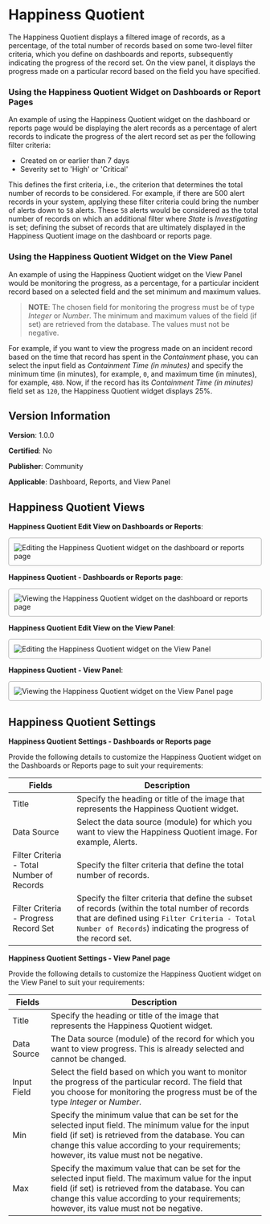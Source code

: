 # Happiness Quotient

The Happiness Quotient displays a filtered image of records, as a percentage, of the total number of records based on some two-level filter criteria, which you define on dashboards and reports, subsequently indicating the progress of the record set. On the view panel, it displays the progress made on a particular record based on the field you have specified.

### Using the Happiness Quotient Widget on Dashboards or Report Pages

An example of using the Happiness Quotient widget on the dashboard or reports page would be displaying the alert records as a percentage of alert records to indicate the progress of the alert record set as per the following filter criteria:

- Created on or earlier than 7 days
- Severity set to 'High' or 'Critical' 

This defines the first criteria, i.e., the criterion that determines the total number of records to be considered. For example, if there are 500 alert records in your system, applying these filter criteria could bring the number of alerts down to `58` alerts. These `58` alerts would be considered as the total number of records on which an additional filter where *State* is *Investigating* is set; defining the subset of records that are ultimately displayed in the Happiness Quotient image on the dashboard or reports page.

### Using the Happiness Quotient Widget on the View Panel

An example of using the Happiness Quotient widget on the View Panel would be monitoring the progress, as a percentage, for a particular incident record based on a selected field and the set minimum and maximum values. 

> **NOTE**: The chosen field for monitoring the progress must be of type *Integer* or *Number*. The minimum and maximum values of the field (if set) are retrieved from the database. The values must not be negative.
>

For example, if you want to view the progress made on an incident record based on the time that record has spent in the *Containment* phase, you can select the input field as *Containment Time (in minutes)* and specify the minimum time (in minutes), for example, `0`, and maximum time (in minutes), for example, `480`. Now, if the record has its *Containment Time (in minutes)* field set as `120`, the  Happiness Quotient widget displays 25%.

## Version Information

**Version**: 1.0.0

**Certified**: No

**Publisher**: Community  

**Applicable**: Dashboard, Reports, and View Panel

## Happiness Quotient Views

**Happiness Quotient Edit View on Dashboards or Reports**:

<img src="https://raw.githubusercontent.com/fortinet-fortisoar/widget-happiness-quotient/release/1.0.0/docs/media/hQ-edit-view-dashboard.png" alt="Editing the Happiness Quotient widget on the dashboard or reports page" style="border: 1px solid #A9A9A9; border-radius: 4px; padding: 10px; display: block; margin-left: auto; margin-right: auto;">

**Happiness Quotient - Dashboards or Reports page**:

<img src="https://raw.githubusercontent.com/fortinet-fortisoar/widget-happiness-quotient/release/1.0.0/docs/media/hQ-view-dashboard.png" alt="Viewing the Happiness Quotient widget on the dashboard or reports page" style="border: 1px solid #A9A9A9; border-radius: 4px; padding: 10px; display: block; margin-left: auto; margin-right: auto;">

**Happiness Quotient Edit View on the View Panel**:

<img src="https://raw.githubusercontent.com/fortinet-fortisoar/widget-happiness-quotient/release/1.0.0/docs/media/hQ-edit-view-viewPanel.png" alt="Editing the Happiness Quotient widget on the View Panel" style="border: 1px solid #A9A9A9; border-radius: 4px; padding: 10px; display: block; margin-left: auto; margin-right: auto;">

**Happiness Quotient - View Panel**:

<img src="https://raw.githubusercontent.com/fortinet-fortisoar/widget-happiness-quotient/release/1.0.0/docs/media/hQ-view-viewPanel.png" alt="Viewing the Happiness Quotient widget on the View Panel page" style="border: 1px solid #A9A9A9; border-radius: 4px; padding: 10px; display: block; margin-left: auto; margin-right: auto;">

## Happiness Quotient Settings

**Happiness Quotient Settings -  Dashboards or Reports page**  

Provide the following details to customize the Happiness Quotient widget on the Dashboards or Reports page to suit your requirements:

| Fields                                   | Description                              |
| ---------------------------------------- | ---------------------------------------- |
| Title                                    | Specify the heading or title of the image that represents the Happiness Quotient widget. |
| Data Source                              | Select the data source (module) for which you want to view the Happiness Quotient image. For example, Alerts. |
| Filter Criteria - Total Number of Records | Specify the filter criteria that define the total number of records. |
| Filter Criteria - Progress Record Set    | Specify the filter criteria that define the subset of records (within the total number of records that are defined using `Filter Criteria - Total Number of Records`) indicating the progress of the record set. |

**Happiness Quotient Settings - View Panel page**  

Provide the following details to customize the Happiness Quotient widget on the View Panel to suit your requirements:

| Fields      | Description                              |
| ----------- | ---------------------------------------- |
| Title       | Specify the heading or title of the image that represents the Happiness Quotient widget. |
| Data Source | The Data source (module) of the record for which you want to view progress. This is already selected and cannot be changed. |
| Input Field | Select the field based on which you want to monitor the progress of the particular record. The field that you choose for monitoring the progress must be of the type *Integer* or *Number*. |
| Min         | Specify the minimum value that can be set for the selected input field. The minimum value for the input field (if set) is retrieved from the database. You can change this value according to your requirements; however, its value must not be negative. |
| Max         | Specify the maximum value that can be set for the selected input field. The maximum value for the input field (if set) is retrieved from the database. You can change this value according to your requirements; however, its value must not be negative. |
